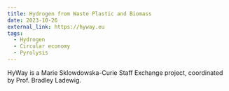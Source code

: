 ```yaml
---
title: Hydrogen from Waste Plastic and Biomass
date: 2023-10-26
external_link: https://hyway.eu
tags:
  - Hydrogen
  - Circular economy
  - Pyrolysis
---
```


HyWay is a Marie Sklowdowska-Curie Staff Exchange project, coordinated by Prof. Bradley Ladewig.

<!--more-->
